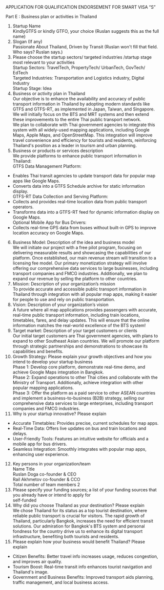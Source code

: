 APPLICATION FOR QUALIFICATION ENDORSEMENT FOR SMART VISA “S”

Part E : Business plan or activities in Thailand

1. Startup Name  
KindlyGTFS or kindly GTFO, your choice (Ruslan suggests this as the full name)
2. Slogan (If any)  
Passionate About Thailand, Driven by Transit (Ruslan won't fill that field. Who says? Ruslan says.)
3. Please choose the startup sectors/ targeted industries /startup stage most relevant to your activities  
Startup Sectors: TravelTech, PropertyTech/ UrbanTech, GovTech/ EdTech  
Targeted Industries: Transportation and Logistics industry, Digital Industry  
Startup Stage: Idea  
4. Business or activity plan in Thailand  
Our objective is to enhance the availability and accuracy of public transport information in Thailand by adopting modern standards like GTFS and GTFS-RT, as implemented in Japan, Taiwan, and Singapore. We will initially focus on the BTS and MRT systems and then extend these improvements to the entire Thai public transport network.  
We plan to collaborate with Thai government agencies to integrate this system with all widely-used mapping applications, including Google Maps, Apple Maps, and OpenStreetMap. This integration will improve travel convenience and efficiency for tourists and residents, reinforcing Thailand's position as a leader in tourism and urban planning.  
5. Business or products or services description  
We provide platforms to enhance public transport information in Thailand:  
GTFS Data Management Platform:  
- Enables Thai transit agencies to update transport data for popular map apps like Google Maps.  
- Converts data into a GTFS Schedule archive for static information display.  
GTFS-RT Data Collection and Serving Platform:  
- Collects and provides real-time location data from public transport operators.  
- Transforms data into a GTFS-RT feed for dynamic information display on Google Maps.  
Optional Mobile App for Bus Drivers:  
- Collects real-time GPS data from buses without built-in GPS to improve location accuracy on Google Maps.  
6. Business Model: Description of the idea and business model  
We will initiate our project with a free pilot program, focusing on delivering measurable results and showcasing the capabilities of our platform. Once established, our main revenue stream will transition to a licensing fee model. Our primary monetization strategy will involve offering our comprehensive data services to large businesses, including transport companies and FMCG industries. Additionally, we plan to expand our revenue by selling the platform to other countries.  
7. Mission: Description of your organization’s mission  
To provide accurate and accessible public transport information in Thailand through integration with all popular map apps, making it easier for people to use and rely on public transportation.  
8. Vision: Description of your organization’s vision  
A future where all map applications provides passengers with accurate, real-time public transport information, including train locations, timetables, fares, and delay updates. This will ensure that the online information matches the real-world excellence of the BTS system!  
9. Target market: Description of your target customers or clients  
Our initial target customers are Thai government agencies, with plans to expand to other Southeast Asian countries. We will promote our platform through strategic partnerships and demonstrations to showcase its capabilities and benefits.  
10. Growth Strategy: Please explain your growth objectives and how you intend to develop your startup business  
Phase 1: Develop core platform, demonstrate real-time demo, and achieve Google Maps integration in Bangkok.  
Phase 2: Expand operations to other Thai cities and collaborate with the Ministry of Transport. Additionally, achieve integration with other popular mapping applications.  
Phase 3: Offer the platform as a paid service to other ASEAN countries and implement a business-to-business (B2B) strategy, selling our comprehensive data services to large enterprises, including transport companies and FMCG industries.  
11. Why is your startup innovative? Please explain  
- Accurate Timetables: Provides precise, current schedules for map apps.  
- Real-Time Data: Offers live updates on bus and train locations and delays.  
- User-Friendly Tools: Features an intuitive website for officials and a mobile app for bus drivers.  
- Seamless Integration: Smoothly integrates with popular map apps, enhancing user experience.  
12. Key persons in your organization/team  
Name Title  
Ruslan Doga co-founder & CEO  
Rail Akhmetov co-founder & CCO  
Total number of team members 2  
13. Please specify your funding sources; a list of your funding sources that you already have or intend to apply for  
self-funded  
14. Why did you choose Thailand as your destination? Please explain  
We chose Thailand for its status as a top tourist destination, where reliable public transport is crucial for visitors. The rapid growth of Thailand, particularly Bangkok, increases the need for efficient transit solutions. Our admiration for Bangkok's BTS system and personal fondness for the country drive us to enhance its digital transport infrastructure, benefiting both tourists and residents.  
15. Please explain how your business would benefit Thailand? Please explain  
- Citizen Benefits: Better travel info increases usage, reduces congestion, and improves air quality.  
- Tourism Boost: Real-time transit info enhances tourist navigation and Thailand's image.  
- Government and Business Benefits: Improved transport aids planning, traffic management, and local business access.  
